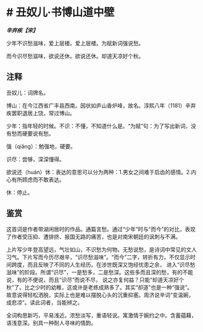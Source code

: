 # # 丑奴儿·书博山道中壁

***辛弃疾【宋】***

少年不识愁滋味，爱上层楼。爱上层楼。为赋新词强说愁。

而今识尽愁滋味，欲说还休。欲说还休。却道天凉好个秋。

## 注释

丑奴儿：词牌名。

博山：在今江西省广丰县西南。因状如庐山香炉峰，故名。淳熙八年（1181）辛弃疾罢职退居上饶，常过博山。

少年：指年轻的时候。不识：不懂，不知道什么是。“为赋”句：为了写出新词，没有愁而硬要说有愁。

强（qiǎng）：勉强地，硬要。

识尽：尝够，深深懂得。

欲说还（huán）休：表达的意思可以分为两种：1.男女之间难于启齿的感情。2.内心有所顾虑而不敢表达。

休：停止。

## 鉴赏

这首词是作者带湖闲居时的作品。通篇言愁。通过“少年”时与“而今”的对比，表现了作者受压抑、遭排挤、报国无路的痛苦，也是对南宋朝廷的讽刺与不满。

上片写少年登高望远，气壮如山，不识愁为何物。无愁说愁，是诗词中常见的文人习气。下片写而今历尽艰辛，“识尽愁滋味”。“而今”二字，转折有力，不仅显示时间跨度，而且反映了不同的人生经历。在涉世既深又饱经忧患之余， 进入“识尽愁滋味”的阶段。所谓“识尽”，一是愁多，二是愁深。这些多而且深的愁，有的不能说，有的不便说，而且“识尽”而说不尽， 说之亦复何益？只能“却道天凉好个秋”了。比之少时的幼稚，这或许是老练成熟多了。其实“却道”也是一种“强说”。故意说得轻松洒脱，实际上也是难以摆脱心头的沉重抑塞。周济说辛词“变温婉，成悲凉”。读此词者，当能辨之。

全词构思新巧，平易浅近。浓愁淡写，重语轻说。寓激情于婉约之中。含蓄蕴藉，语浅意深。别具一种耐人寻味的情韵。
